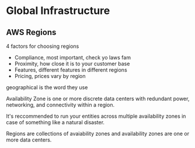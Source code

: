 # Global Infrastructure 


## AWS Regions
4 factors for choosing regions
- Compliance, most important, check yo laws fam
- Proximity, how close it is to your customer base
- Features, different features in different regions
- Pricing, prices vary by region


geographical is the word they use

Availability Zone is one or more discrete data centers with redundant power, networking, and connectivity within a region.

It's reccommended to run your entities across multiple availability zones in case of something like a natural disaster.

Regions are collections of avaiability zones and availability zones are one or more data centers.